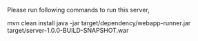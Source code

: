 Please run following commands to run this server,

mvn clean install
java -jar target/dependency/webapp-runner.jar target/server-1.0.0-BUILD-SNAPSHOT.war